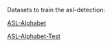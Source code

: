 Datasets to train the asl-detection:

[ASL-Alphabet](https://www.kaggle.com/grassknoted/asl-alphabet)

[ASL-Alphabet-Test](https://www.kaggle.com/danrasband/asl-alphabet-test)
